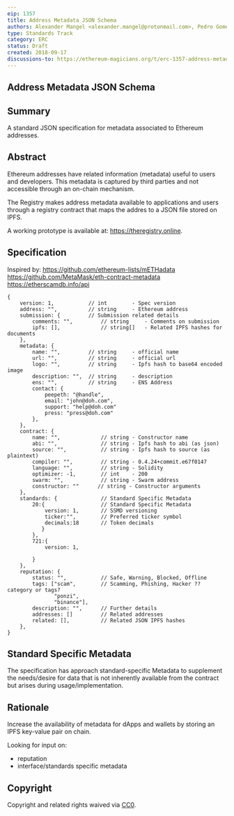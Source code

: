 ```yaml
---
eip: 1357
title: Address Metadata JSON Schema
authors: Alexander Mangel <alexander.mangel@protonmail.com>, Pedro Gomes <pedrouid@protonmail.com>
type: Standards Track
category: ERC
status: Draft
created: 2018-09-17
discussions-to: https://ethereum-magicians.org/t/erc-1357-address-metadata-json-schema/1491
---
```


## Address Metadata JSON Schema

## Summary

A standard JSON specification for metadata associated to Ethereum addresses. 

## Abstract

Ethereum addresses have related information (metadata) useful to users and developers. This metadata is captured by third parties and not accessible through an on-chain mechanism.

The Registry makes address metadata available to applications and users through a registry contract that maps the addres to a JSON file stored on IPFS. 

A working prototype is available at:  https://theregistry.online.


## Specification

Inspired by:
https://github.com/ethereum-lists/mETHadata
https://github.com/MetaMask/eth-contract-metadata
https://etherscamdb.info/api


```
{
    version: 1,           // int        - Spec version
    address: "",          // string     - Ethereum address
    submission: {         // Submission related details
        comments: "",         // string     - Comments on submission
        ipfs: [],             // string[]   - Related IPFS hashes for documents
    },
    metadata: {
        name: "",         // string     - official name
        url: "",          // string     - official url
        logo: "",         // string     - Ipfs hash to base64 encoded image
        description: "",  // string     - description
        ens: "",          // string     - ENS Address
        contact: {
            peepeth: "@handle",
            email: "john@doh.com",
            support: "help@doh.com"
            press: "press@doh.com"
        },
    },
    contract: {
        name: "",             // string - Constructor name
        abi: "",              // string - Ipfs hash to abi (as json)
        source: "",           // string - Ipfs hash to source (as plaintext)
        compiler: "",         // string - 0.4.24+commit.e67f0147
        language: "",         // string - Solidity
        optimizer: -1,        // int    - 200
        swarm: "",            // string - Swarm address
        constructor: ""      // string - Constructor arguments     
    },
    standards: {              // Standard Specific Metadata
        20:{                  // Standard Specific Metadata
            version: 1,       // SSMD versioning
            ticker:"",        // Preferred ticker symbol
            decimals:18       // Token decimals
           }
        },
        721:{
            version: 1,
            
        }
    },
    reputation: {
        status: "",           // Safe, Warning, Blocked, Offline
        tags: ["scam",        // Scamming, Phishing, Hacker ?? category or tags?
               "ponzi", 
               "binance"],    
        description: "",      // Further details
        addresses: []         // Related addresses
        related: [],          // Related JSON IPFS hashes
    },
}
```

## Standard Specific Metadata

The specification has approach standard-specific Metadata to supplement the needs/desire for data that is not inherently available from the contract but arises during usage/implementation.


## Rationale
Increase the availability of metadata for dApps and wallets by storing an IPFS key-value pair on chain. 

Looking for input on:
-    reputation
-    interface/standards specific metadata

## Copyright
Copyright and related rights waived via [CC0](https://creativecommons.org/publicdomain/zero/1.0/).

